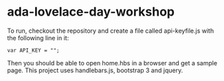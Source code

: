 # ada-lovelace-day-workshop

To run, checkout the repository and create a file called api-keyfile.js with the following line in it:

`var API_KEY = "";`

 Then you should be able to open home.hbs in a browser and get a sample page. This project uses handlebars.js, bootstrap 3 and jquery.